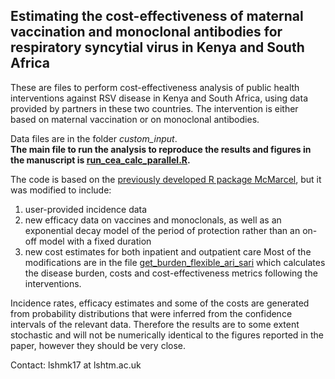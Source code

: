## Estimating the cost-effectiveness of maternal vaccination and monoclonal antibodies for respiratory syncytial virus in Kenya and South Africa

These are files to perform cost-effectiveness analysis of public health interventions against RSV disease in Kenya and South Africa, using data provided by partners in these two countries. The intervention is either based on maternal vaccination or on monoclonal antibodies.

Data files are in the folder *custom_input*.  
**The main file to run the analysis to reproduce the results and figures in the manuscript is [run_cea_calc_parallel.R](https://github.com/mbkoltai/RSV-CEA-Kenya-South-Africa/blob/master/run_cea_calc_parallel.R).**

The code is based on the [previously developed R package McMarcel](https://zenodo.org/record/3663447), but it was modified to include:
1) user-provided incidence data
2) new efficacy data on vaccines and monoclonals, as well as an exponential decay model of the period of protection rather than an on-off model with a fixed duration
3) new cost estimates for both inpatient and outpatient care
Most of the modifications are in the file [get_burden_flexible_ari_sari](https://github.com/mbkoltai/RSV-CEA-Kenya-South-Africa/blob/master/functions/get_burden_flexible_ari_sari.R) which calculates the disease burden, costs and cost-effectiveness metrics following the interventions.

Incidence rates, efficacy estimates and some of the costs are generated from probability distributions that were inferred from the confidence intervals of the relevant data. Therefore the results are to some extent stochastic and will not be numerically identical to the figures reported in the paper, however they should be very close.

Contact: lshmk17 at lshtm.ac.uk
